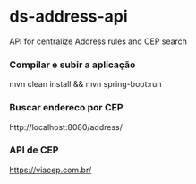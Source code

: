 # ds-address-api
API for centralize Address rules and CEP search 

### Compilar e subir a aplicação
mvn clean install && mvn spring-boot:run

### Buscar endereco por CEP
http://localhost:8080/address/<CEP>

### API de CEP
https://viacep.com.br/
